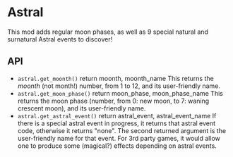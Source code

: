 
# Astral

This mod adds regular moon phases, as well as 9 special natural and surnatural Astral events to discover!



## API

* `astral.get_moonth()` return moonth, moonth_name
  This returns the *moonth* (not month!) number, from 1 to 12, and its user-friendly name.
* `astral.get_moon_phase()` return moon_phase, moon_phase_name
  This returns the moon phase (number, from 0: new moon, to 7: waning crescent moon), and its user-friendly name.
* `astral.get_astral_event()` return astral_event, astral_event_name
  If there is a special astral event in progress, it returns that astral event code, otherwise it returns "none".
  The second returned argument is the user-friendly name for that event.
  For 3rd party games, it would allow one to produce some (magical?) effects depending on astral events.

